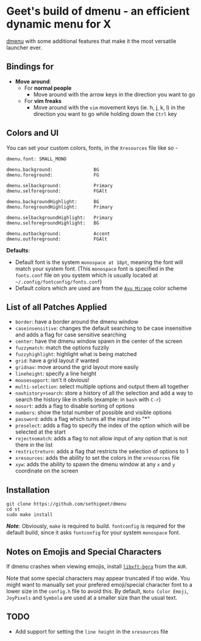 # Geet's build of dmenu - an efficient dynamic menu for X

[dmenu](https://tools.suckless.org/dmenu) with some additional features that make it the most versatile launcher ever.

## Bindings for

- **Move around**:
  - For **normal people**
    - Move around with the arrow keys in the direction you want to go
  - For **vim freaks**
    - Move around with the `vim` movement keys (ie. h, j, k, l) in the direction you want to go while holding down the `Ctrl` key

## Colors and UI

You can set your custom colors, fonts, in the `Xresources` file like so -

```
dmenu.font: SMALL_MONO

dmenu.background:               BG
dmenu.foreground:               FG

dmenu.selbackground:            Primary
dmenu.selforeground:            FGAlt

dmenu.backgroundHighlight:      BG
dmenu.foregroundHighlight:      Primary

dmenu.selbackgroundHighlight:   Primary
dmenu.selforegroundHighlight:   BG

dmenu.outbackground:            Accent
dmenu.outforeground:            FGAlt
```

**Defaults**:

- Default font is the system `monospace at 18pt`, meaning the font will match your system font. (This `monospace` font is specified in the `fonts.conf` file on you system which is usually located at `~/.config/fontconfig/fonts.conf`)
- Default colors which are used are from the [`Ayu Mirage`](https://github.com/ayu-theme/ayu-colors) color scheme

## List of all Patches Applied

- `border`: have a border around the dmenu window
- `caseinsensitive`: changes the default searching to be case insensitive and adds a flag for case sensitive searching
- `center`: have the dmenu window spawn in the center of the screen
- `fuzzymatch`: match the options fuzzily
- `fuzzyhighlight`: highlight what is being matched
- `grid`: have a grid layout if wanted
- `gridnav`: move around the grid layout more easily
- `lineheight`: specify a line height
- `mousesupport`: isn't it obvious!
- `multi-selection`: select multiple options and output them all together
- `navhistory+search`: store a history of all the selection and add a way to search the history like in shells (example: in `bash` with `C-r`)
- `nosort`: adds a flag to disable sorting of options
- `numbers`: show the total number of possible and visible options
- `password`: adds a flag which turns all the input into "\*"
- `preselect`: adds a flag to specify the index of the option which will be selected at the start
- `rejectnomatch`: adds a flag to not allow input of any option that is not there in the list
- `restrictreturn`: adds a flag that restricts the selection of options to 1
- `xresources`: adds the ability to set the colors in the `xresources` file
- `xyw`: adds the ability to spawn the dmenu window at any `x` and `y` coordinate on the screen

## Installation

```
git clone https://github.com/sethigeet/dmenu
cd st
sudo make install
```

**_Note_**: Obviously, `make` is required to build. `fontconfig` is required for the default build, since it asks `fontconfig` for your system `monospace` font.

## Notes on Emojis and Special Characters

If dmenu crashes when viewing emojis, install [`libxft-bgra`](https://aur.archlinux.org/packages/libxft-bgra/) from the `AUR`.

Note that some special characters may appear truncated if too wide. You might want to manually set your prefered emoji/special character font to a lower size in the `config.h` file to avoid this. By default, `Noto Color Emoji`, `JoyPixels` and `Symbola` are used at a smaller size than the usual text.

## TODO

- Add support for setting the `line height` in the `xresources` file
